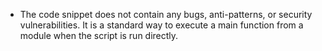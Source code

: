 - The code snippet does not contain any bugs, anti-patterns, or security vulnerabilities. It is a standard way to execute a main function from a module when the script is run directly.